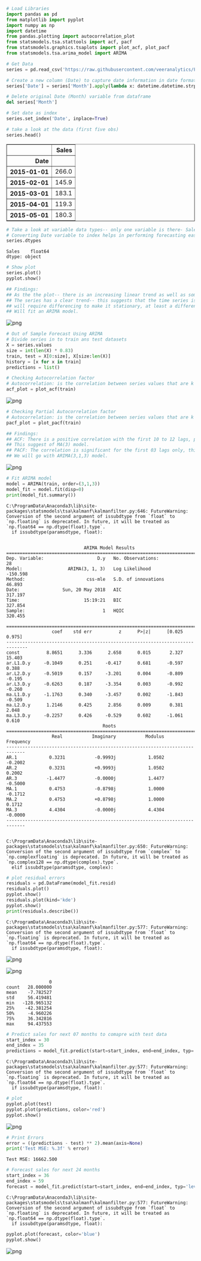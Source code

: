 

```python
# Load Libraries
import pandas as pd
from matplotlib import pyplot
import numpy as np
import datetime
from pandas.plotting import autocorrelation_plot
from statsmodels.tsa.stattools import acf, pacf
from statsmodels.graphics.tsaplots import plot_acf, plot_pacf
from statsmodels.tsa.arima_model import ARIMA
```


```python
# Get Data
series = pd.read_csv('https://raw.githubusercontent.com/veeranalytics/Forecasting-ARIMA-Python/master/Product_Sales.csv')
```


```python
# Create a new column (Date) to capture date information in date format
series['Date'] = series['Month'].apply(lambda x: datetime.datetime.strptime(x, '%m/%d/%Y'))

# Delete original Date (Month) variable from dataframe
del series['Month']

# Set date as index
series.set_index('Date', inplace=True)
```


```python
# take a look at the data (first five obs)
series.head()
```




<div>
<style scoped>
    .dataframe tbody tr th:only-of-type {
        vertical-align: middle;
    }

    .dataframe tbody tr th {
        vertical-align: top;
    }

    .dataframe thead th {
        text-align: right;
    }
</style>
<table border="1" class="dataframe">
  <thead>
    <tr style="text-align: right;">
      <th></th>
      <th>Sales</th>
    </tr>
    <tr>
      <th>Date</th>
      <th></th>
    </tr>
  </thead>
  <tbody>
    <tr>
      <th>2015-01-01</th>
      <td>266.0</td>
    </tr>
    <tr>
      <th>2015-02-01</th>
      <td>145.9</td>
    </tr>
    <tr>
      <th>2015-03-01</th>
      <td>183.1</td>
    </tr>
    <tr>
      <th>2015-04-01</th>
      <td>119.3</td>
    </tr>
    <tr>
      <th>2015-05-01</th>
      <td>180.3</td>
    </tr>
  </tbody>
</table>
</div>




```python
# Take a look at variable data types-- only one variable is there- Sales, Date variable has become index
# Converting Date variable to index helps in performing forecasting easier.
series.dtypes
```




    Sales    float64
    dtype: object




```python
# Show plot
series.plot()
pyplot.show()

## Findings:
## As the the plot-- there is an increasing linear trend as well as some seasonality component.
## The series has a clear trend-- this suggests that the time series is not stationary and 
## will require differencing to make it stationary, at least a difference order of 1.
## Will fit an ARIMA model.
```


![png](output_5_0.png)



```python
# Out of Sample Forecast Using ARIMA
# Divide series in to train ans test datasets
X = series.values
size = int(len(X) * 0.83)
train, test = X[0:size], X[size:len(X)]
history = [x for x in train]
predictions = list()
```


```python
# Checking Autocorrelation factor
# Autocorrelation: is the correlation between series values that are k intervals apart.
acf_plot = plot_acf(train)
```


![png](output_7_0.png)



```python
# Checking Partial Autocorrelation factor
# Autocorrelation: is the correlation between series values that are k intervals apart.
pacf_plot = plot_pacf(train)

## Findings:
## ACF: There is a positive correlation with the first 10 to 12 lags, perhaps significant for the first 3 lags only.
## This suggest of MA(3) model.
## PACF: The correlation is significant for the first 03 lags only, this suggests of AR(3) model.
## We will go with ARIMA(3,1,3) model.
```


![png](output_8_0.png)



```python
# Fit ARIMA model
model = ARIMA(train, order=(3,1,3))
model_fit = model.fit(disp=0)
print(model_fit.summary())
```

    C:\ProgramData\Anaconda3\lib\site-packages\statsmodels\tsa\kalmanf\kalmanfilter.py:646: FutureWarning: Conversion of the second argument of issubdtype from `float` to `np.floating` is deprecated. In future, it will be treated as `np.float64 == np.dtype(float).type`.
      if issubdtype(paramsdtype, float):
    

                                 ARIMA Model Results                              
    ==============================================================================
    Dep. Variable:                    D.y   No. Observations:                   28
    Model:                 ARIMA(3, 1, 3)   Log Likelihood                -150.598
    Method:                       css-mle   S.D. of innovations             46.893
    Date:                Sun, 20 May 2018   AIC                            317.197
    Time:                        15:19:21   BIC                            327.854
    Sample:                             1   HQIC                           320.455
                                                                                  
    ==============================================================================
                     coef    std err          z      P>|z|      [0.025      0.975]
    ------------------------------------------------------------------------------
    const          8.8651      3.336      2.658      0.015       2.327      15.403
    ar.L1.D.y     -0.1049      0.251     -0.417      0.681      -0.597       0.388
    ar.L2.D.y     -0.5019      0.157     -3.201      0.004      -0.809      -0.195
    ar.L3.D.y     -0.6263      0.187     -3.354      0.003      -0.992      -0.260
    ma.L1.D.y     -1.1763      0.340     -3.457      0.002      -1.843      -0.509
    ma.L2.D.y      1.2146      0.425      2.856      0.009       0.381       2.048
    ma.L3.D.y     -0.2257      0.426     -0.529      0.602      -1.061       0.610
                                        Roots                                    
    =============================================================================
                     Real           Imaginary           Modulus         Frequency
    -----------------------------------------------------------------------------
    AR.1            0.3231           -0.9993j            1.0502           -0.2002
    AR.2            0.3231           +0.9993j            1.0502            0.2002
    AR.3           -1.4477           -0.0000j            1.4477           -0.5000
    MA.1            0.4753           -0.8798j            1.0000           -0.1712
    MA.2            0.4753           +0.8798j            1.0000            0.1712
    MA.3            4.4304           -0.0000j            4.4304           -0.0000
    -----------------------------------------------------------------------------
    

    C:\ProgramData\Anaconda3\lib\site-packages\statsmodels\tsa\kalmanf\kalmanfilter.py:650: FutureWarning: Conversion of the second argument of issubdtype from `complex` to `np.complexfloating` is deprecated. In future, it will be treated as `np.complex128 == np.dtype(complex).type`.
      elif issubdtype(paramsdtype, complex):
    


```python
# plot residual errors
residuals = pd.DataFrame(model_fit.resid)
residuals.plot()
pyplot.show()
residuals.plot(kind='kde')
pyplot.show()
print(residuals.describe())
```

    C:\ProgramData\Anaconda3\lib\site-packages\statsmodels\tsa\kalmanf\kalmanfilter.py:577: FutureWarning: Conversion of the second argument of issubdtype from `float` to `np.floating` is deprecated. In future, it will be treated as `np.float64 == np.dtype(float).type`.
      if issubdtype(paramsdtype, float):
    


![png](output_10_1.png)



![png](output_10_2.png)


                    0
    count   28.000000
    mean    -7.782527
    std     56.419481
    min   -128.965132
    25%    -42.381254
    50%     -4.960226
    75%     36.342816
    max     94.437553
    


```python
# Predict sales for next 07 months to comapre with test data
start_index = 30
end_index = 35
predictions = model_fit.predict(start=start_index, end=end_index, typ='levels')
```

    C:\ProgramData\Anaconda3\lib\site-packages\statsmodels\tsa\kalmanf\kalmanfilter.py:577: FutureWarning: Conversion of the second argument of issubdtype from `float` to `np.floating` is deprecated. In future, it will be treated as `np.float64 == np.dtype(float).type`.
      if issubdtype(paramsdtype, float):
    


```python
# plot
pyplot.plot(test)
pyplot.plot(predictions, color='red')
pyplot.show()
```


![png](output_12_0.png)



```python
# Print Errors
error = ((predictions - test) ** 2).mean(axis=None)
print('Test MSE: %.3f' % error)
```

    Test MSE: 16662.500
    


```python
# Forecast sales for next 24 months
start_index = 36
end_index = 59
forecast = model_fit.predict(start=start_index, end=end_index, typ='levels')
```

    C:\ProgramData\Anaconda3\lib\site-packages\statsmodels\tsa\kalmanf\kalmanfilter.py:577: FutureWarning: Conversion of the second argument of issubdtype from `float` to `np.floating` is deprecated. In future, it will be treated as `np.float64 == np.dtype(float).type`.
      if issubdtype(paramsdtype, float):
    


```python
pyplot.plot(forecast, color='blue')
pyplot.show()
```


![png](output_15_0.png)

